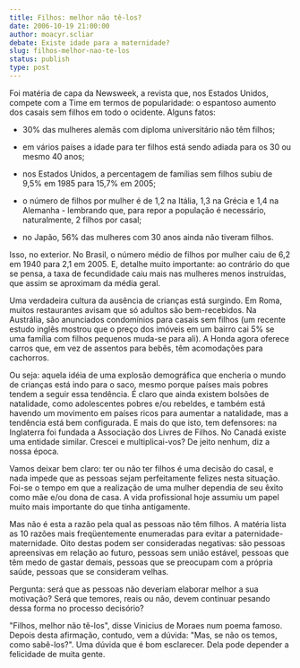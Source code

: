 ```yaml
---
title: Filhos: melhor não tê-los?
date: 2006-10-19 21:00:00
author: moacyr.scliar
debate: Existe idade para a maternidade?
slug: filhos-melhor-nao-te-los
status: publish 
type: post
---
```


Foi matéria de capa da Newsweek, a revista que, nos Estados Unidos, compete com a Time em termos de popularidade: o espantoso aumento dos casais sem filhos em todo o ocidente. Alguns fatos: 


- 30% das mulheres alemãs com diploma universitário não têm filhos; 


- em vários países a idade para ter filhos está sendo adiada para os 30 ou mesmo 40 anos; 


- nos Estados Unidos, a percentagem de famílias sem filhos subiu de 9,5% em 1985 para 15,7% em 2005; 


- o número de filhos por mulher é de 1,2 na Itália, 1,3 na Grécia e 1,4 na Alemanha - lembrando que, para repor a população é necessário, naturalmente, 2 filhos por casal; 


- no Japão, 56% das mulheres com 30 anos ainda não tiveram filhos. 


Isso, no exterior. No Brasil, o número médio de filhos por mulher caiu de 6,2 em 1940 para 2,1 em 2005. E, detalhe muito importante: ao contrário do que se pensa, a taxa de fecundidade caiu mais nas mulheres menos instruídas, que assim se aproximam da média geral. 


Uma verdadeira cultura da ausência de crianças está surgindo. Em Roma, muitos restaurantes avisam que só adultos são bem-recebidos. Na Austrália, são anunciados condomínios para casais sem filhos (um recente estudo inglês mostrou que o preço dos imóveis em um bairro cai 5% se uma família com filhos pequenos muda-se para ali). A Honda agora oferece carros que, em vez de assentos para bebês, têm acomodações para cachorros.


Ou seja: aquela idéia de uma explosão demográfica que encheria o mundo de crianças está indo para o saco, mesmo porque países mais pobres tendem a seguir essa tendência. É claro que ainda existem bolsões de natalidade, como adolescentes pobres e/ou rebeldes, e também está havendo um movimento em países ricos para aumentar a natalidade, mas a tendência está bem configurada. E mais do que isto, tem defensores: na Inglaterra foi fundada a Associação dos Livres de Filhos. No Canadá existe uma entidade similar. Crescei e multiplicai-vos? De jeito nenhum, diz a nossa época. 


Vamos deixar bem claro: ter ou não ter filhos é uma decisão do casal, e nada impede que as pessoas sejam perfeitamente felizes nesta situação. Foi-se o tempo em que a realização de uma mulher dependia de seu êxito como mãe e/ou dona de casa. A vida profissional hoje assumiu um papel muito mais importante do que tinha antigamente. 


Mas não é esta a razão pela qual as pessoas não têm filhos. A matéria lista as 10 razões mais freqüentemente enumeradas para evitar a paternidade-maternidade. Oito destas podem ser consideradas negativas: são pessoas apreensivas em relação ao futuro, pessoas sem união estável, pessoas que têm medo de gastar demais, pessoas que se preocupam com a própria saúde, pessoas que se consideram velhas.


Pergunta: será que as pessoas não deveriam elaborar melhor a sua motivação? Será que temores, reais ou não, devem continuar pesando dessa forma no processo decisório? 


"Filhos, melhor não tê-los", disse Vinicius de Moraes num poema famoso. Depois desta afirmação, contudo, vem a dúvida: "Mas, se não os temos, como sabê-los?". Uma dúvida que é bom esclarecer. Dela pode depender a felicidade de muita gente.


  
 



